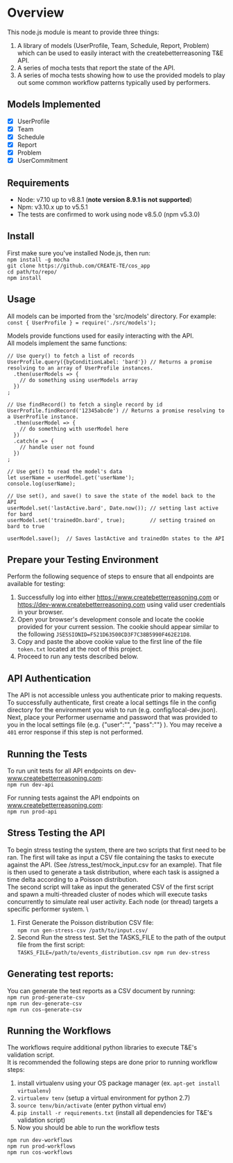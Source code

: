 # Overview

This node.js module is meant to provide three things: 
1. A library of models (UserProfile, Team, Schedule, Report, Problem) which can be used to easily interact with the createbetterreasoning T&E API.
1. A series of mocha tests that report the state of the API. 
1. A series of mocha tests showing how to use the provided models to play out some common workflow patterns typically used by performers.

## Models Implemented
- [x] UserProfile
- [x] Team
- [X] Schedule
- [X] Report
- [X] Problem
- [X] UserCommitment

## Requirements
- Node: v7.10 up to v8.8.1 (**note version 8.9.1 is not supported**)
- Npm: v3.10.x up to v5.5.1
- The tests are confirmed to work using node v8.5.0 (npm v5.3.0)

## Install
First make sure you've installed Node.js, then run: \
`npm install -g mocha` \
`git clone https://github.com/CREATE-TE/cos_app` \
`cd path/to/repo/` \
`npm install`

## Usage
All models can be imported from the 'src/models' directory. For example: \
`const { UserProfile } = require('./src/models');`

Models provide functions used for easily interacting with the API. \
All models implement the same functions:
```
// Use query() to fetch a list of records 
UserProfile.query({byConditionLabel: 'bard'}) // Returns a promise resolving to an array of UserProfile instances.
  .then(userModels => {       
    // do something using userModels array
  })
;
```

```
// Use findRecord() to fetch a single record by id
UserProfile.findRecord('12345abcde') // Returns a promise resolving to a UserProfile instance.
  .then(userModel => {
    // do something with userModel here
  })
  .catch(e => {
    // handle user not found
  })
;
```

```
// Use get() to read the model's data
let userName = userModel.get('userName');
console.log(userName);  
```

```
// Use set(), and save() to save the state of the model back to the API
userModel.set('lastActive.bard', Date.now()); // setting last active for bard
userModel.set('trainedOn.bard', true);        // setting trained on bard to true

userModel.save();  // Saves lastActive and trainedOn states to the API
```
## Prepare your Testing Environment
Perform the following sequence of steps to ensure that all endpoints are available for testing:
1. Successfully log into either https://www.createbetterreasoning.com or https://dev-www.createbetterreasoning.com using valid user credentials in your browser.
2. Open your browser's development console and locate the cookie provided for your current session. The cookie should appear similar to the following `JSESSIONID=F521D63500CD3F7C38B5990F462E21D8`.
3. Copy and paste the above cookie value to the first line of the file `token.txt` located at the root of this project.
4. Proceed to run any tests described below.

## API Authentication
The API is not accessible unless you authenticate prior to making requests. To successfully authenticate, first create a local settings file in the config directory for the environment you wish to run (e.g. config/local-dev.json). Next, place your Performer username and password that was provided to you in the local settings file (e.g. {"user":"<username>", "pass":"<password>"} ). You may receive a `401` error response if this step is not performed.

## Running the Tests
To run unit tests for all API endpoints on dev-www.createbetterreasoning.com: \
`npm run dev-api` 

For running tests against the API endpoints on www.createbetterreasoning.com: \
`npm run prod-api`

## Stress Testing the API
To begin stress testing the system, there are two scripts that first need to be ran. The first will take as input a CSV file containing the tasks to execute against the API. (See /stress_test/mock_input.csv for an example). That file is then used to generate a task distribution, where each task is assigned a time delta according to a Poisson distribution. \
The second script will take as input the generated CSV of the first script and spawn a multi-threaded cluster of nodes which will execute tasks concurrently to simulate real user activity. Each node (or thread) targets a specific performer system. \

1. First Generate the Poisson distribution CSV file: \
`npm run gen-stress-csv /path/to/input.csv/` 
1. Second Run the stress test. Set the TASKS_FILE to the path of the output file from the first script: \
`TASKS_FILE=/path/to/events_distribution.csv npm run dev-stress`

## Generating test reports:
You can generate the test reports as a CSV document by running: \
`npm run prod-generate-csv` \
`npm run dev-generate-csv` \
`npm run cos-generate-csv` 

## Running the Workflows
The workflows require additional python libraries to execute T&E's validation script. \
It is recommended the following steps are done prior to running workflow steps:
1. install virtualenv using your OS package manager (ex. `apt-get install virtualenv`)
1. `virtualenv tenv` (setup a virtual environment for python 2.7)
1. `source tenv/bin/activate` (enter python virtual env)
1. `pip install -r requirements.txt` (install all dependencies for T&E's validation script)
1. Now you should be able to run the workflow tests

`npm run dev-workflows` \
`npm run prod-workflows` \
`npm run cos-workflows`


